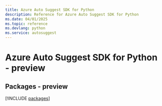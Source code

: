 ```yaml
---
title: Azure Auto Suggest SDK for Python
description: Reference for Azure Auto Suggest SDK for Python
ms.date: 04/01/2025
ms.topic: reference
ms.devlang: python
ms.service: autosuggest
---
```

# Azure Auto Suggest SDK for Python - preview
## Packages - preview
[!INCLUDE [packages](auto-suggest-index.md)]